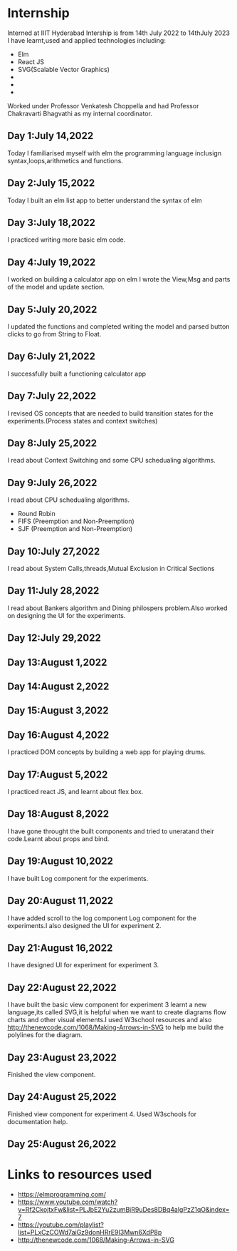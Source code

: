 # Internship
Interned at IIIT Hyderabad
Intership is from 14th July 2022 to 14thJuly 2023 
I have learnt,used and applied technologies including:
* Elm
* React JS
* SVG(Scalable Vector Graphics)
*
*
*
Worked under Professor Venkatesh Choppella and had Professor Chakravarti Bhagvathi as my internal coordinator.

## Day 1:July 14,2022

Today I familiarised myself with elm the programming language inclusign syntax,loops,arithmetics and functions.

## Day 2:July 15,2022

Today I built an elm list app to better understand the syntax of elm

## Day 3:July 18,2022

I practiced writing more basic elm code.

## Day 4:July 19,2022

I worked on building a calculator app on elm
I wrote the View,Msg and parts of the model and update section.

## Day 5:July 20,2022

I updated the functions and completed writing the model and parsed button clicks to go from String to Float.

## Day 6:July 21,2022

I successfully built a functioning calculator app

## Day 7:July 22,2022

I revised OS concepts that are needed to build transition states for the experiments.(Process states and context switches)

## Day 8:July 25,2022

I read about Context Switching and some CPU schedualing algorithms.

## Day 9:July 26,2022

I read about CPU schedualing algorithms.
* Round Robin
* FIFS (Preemption and Non-Preemption)
* SJF (Preemption and Non-Preemption)

## Day 10:July 27,2022

I read about System Calls,threads,Mutual Exclusion in Critical Sections

## Day 11:July 28,2022

I read about Bankers algorithm and Dining philospers problem.Also worked on designing the UI for the experiments.

## Day 12:July 29,2022


## Day 13:August 1,2022


## Day 14:August 2,2022


## Day 15:August 3,2022


## Day 16:August 4,2022

I practiced DOM concepts by building a web app for playing drums.

## Day 17:August 5,2022

I practiced react JS, and learnt about flex box.

## Day 18:August 8,2022

I have gone throught the built components and tried to uneratand their code.Learnt about props and bind.

## Day 19:August 10,2022

I have built Log component for the experiments.

## Day 20:August 11,2022

I have added scroll to the log component Log component for the experiments.I also designed the UI for experiment 2.

## Day 21:August 16,2022

I have designed UI for experiment for experiment 3.

## Day 22:August 22,2022

I have built the basic view component for experiment 3 learnt a new language,its called SVG,it is helpful when we want to create diagrams flow charts and other visual elements.I used W3school resources and also http://thenewcode.com/1068/Making-Arrows-in-SVG to help me build the polylines for the diagram.

## Day 23:August 23,2022

Finished the view component.

## Day 24:August 25,2022

Finished view component for experiment 4. Used W3schools for documentation help.

## Day 25:August 26,2022


# Links to resources used

* https://elmprogramming.com/
* https://www.youtube.com/watch?v=Rf2CkojtxFw&list=PLJbE2Yu2zumBjR9uDes8DBq4algPzZ1qO&index=7
* https://youtube.com/playlist?list=PLxCzCOWd7aiGz9donHRrE9I3Mwn6XdP8p
* http://thenewcode.com/1068/Making-Arrows-in-SVG
